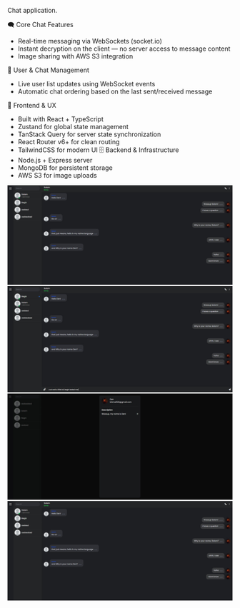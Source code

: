 Chat application.

🗨️ Core Chat Features

- Real-time messaging via WebSockets (socket.io)
- Instant decryption on the client — no server access to message content
- Image sharing with AWS S3 integration

👥 User & Chat Management
- Live user list updates using WebSocket events
- Automatic chat ordering based on the last sent/received message

🎨 Frontend & UX
- Built with React + TypeScript
- Zustand for global state management
- TanStack Query for server state synchronization
- React Router v6+ for clean routing
- TailwindCSS for modern UI
🗄️ Backend & Infrastructure
- Node.js + Express server
- MongoDB for persistent storage
- AWS S3 for image uploads

![Chat UI](./frontend/public/image3.png)
![Chat UI 2](./frontend/public/image4.png)
![Profile Modal](./frontend/public/image2.png)
![Photo Changing](./frontend/public/image3.png)
